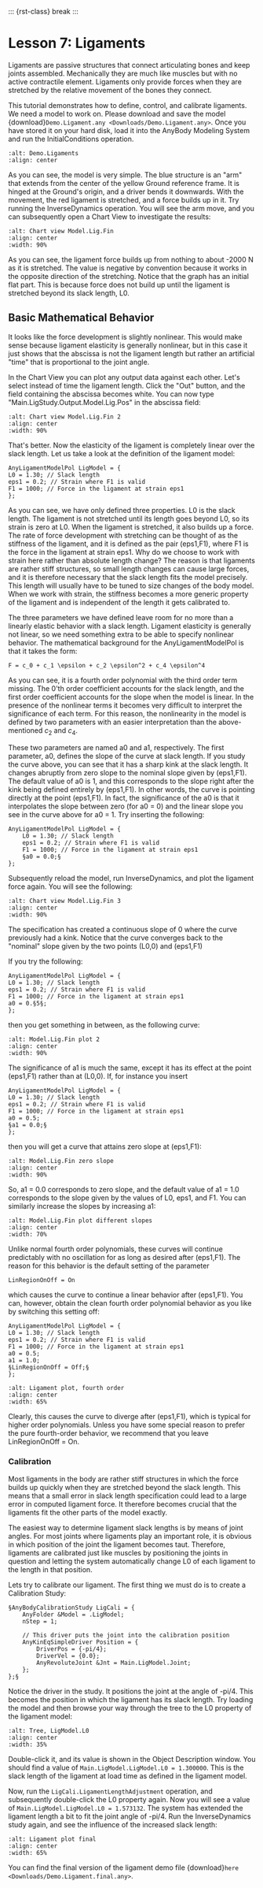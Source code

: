 ::: {rst-class} break
:::

# Lesson 7: Ligaments

Ligaments are passive structures that connect articulating bones and
keep joints assembled. Mechanically they are much like muscles but with
no active contractile element. Ligaments only provide forces when they
are stretched by the relative movement of the bones they connect.

This tutorial demonstrates how to define, control, and calibrate
ligaments. We need a model to work on. Please download and save the
model {download}`Demo.Ligament.any <Downloads/Demo.Ligament.any>`. Once you
have stored it on your hard disk, load it into the AnyBody Modeling
System and run the InitialConditions operation.

```{image} _static/lesson7/image1.png
:alt: Demo.Ligaments
:align: center
```

As you can see, the model is very simple. The blue structure is an "arm"
that extends from the center of the yellow Ground reference frame. It is
hinged at the Ground's origin, and a driver bends it downwards. With the
movement, the red ligament is stretched, and a force builds up in it.
Try running the InverseDynamics operation. You will see the arm
move, and you can subsequently open a Chart View to investigate the
results:

```{image} _static/lesson7/image2.gif
:alt: Chart view Model.Lig.Fin
:align: center
:width: 90%
```

As you can see, the ligament force builds up from nothing to about -2000
N as it is stretched. The value is negative by convention because it
works in the opposite direction of the stretching. Notice that the graph
has an initial flat part. This is because force does not build up
until the ligament is stretched beyond its slack length, L0.

## Basic Mathematical Behavior

It looks like the force development is slightly nonlinear. This would
make sense because ligament elasticity is generally nonlinear, but in
this case it just shows that the abscissa is not the ligament length but
rather an artificial "time" that is proportional to the joint angle.

In the Chart View you can plot any output data against each other. Let's
select instead of time the ligament length. Click the "Out" button, and
the field containing the abscissa becomes white. You can now type
"Main.LigStudy.Output.Model.Lig.Pos" in the abscissa field:

```{image} _static/lesson7/image3.gif
:alt: Chart view Model.Lig.Fin 2
:align: center
:width: 90%
```

That's better. Now the elasticity of the ligament is completely linear
over the slack length. Let us take a look at the definition of the
ligament model:

```AnyScriptDoc
AnyLigamentModelPol LigModel = {
L0 = 1.30; // Slack length
eps1 = 0.2; // Strain where F1 is valid
F1 = 1000; // Force in the ligament at strain eps1
};
```

As you can see, we have only defined three properties. L0 is the slack
length. The ligament is not stretched until its length goes beyond L0,
so its strain is zero at L0. When the ligament is stretched, it also
builds up a force. The rate of force development with stretching can be
thought of as the stiffness of the ligament, and it is defined as the
pair (eps1,F1), where F1 is the force in the ligament at strain eps1.
Why do we choose to work with strain here rather than absolute length
change? The reason is that ligaments are rather stiff structures, so
small length changes can cause large forces, and it is therefore
necessary that the slack length fits the model precisely. This length
will usually have to be tuned to size changes of the body model. When we
work with strain, the stiffness becomes a more generic property of the
ligament and is independent of the length it gets calibrated to.

The three parameters we have defined leave room for no more than a
linearly elastic behavior with a slack length. Ligament elasticity is
generally not linear, so we need something extra to be able to specify
nonlinear behavior. The mathematical background for the
AnyLigamentModelPol is that it takes the form:

```{math}
F = c_0 + c_1 \epsilon + c_2 \epsilon^2 + c_4 \epsilon^4
```

As you can see, it is a fourth order polynomial with the third order
term missing. The 0'th order coefficient accounts for the slack length,
and the first order coefficient accounts for the slope when the model is
linear. In the
presence of the nonlinear terms it becomes very difficult to interpret
the significance of each term. For this reason, the nonlinearity in the
model is defined by two parameters with an easier interpretation than
the above-mentioned $c_2$ and $c_4$.

These two parameters are named a0 and a1, respectively. The first
parameter, a0, defines the slope of the curve at slack length. If you
study the curve above, you can see that it has a sharp kink at the slack
length. It changes abruptly from zero slope to the nominal slope given
by (eps1,F1). The default value of a0 is 1, and this corresponds to the
slope right after the kink being defined entirely by (eps1,F1). In other
words, the curve is pointing directly at the point (eps1,F1). In fact,
the significance of the a0 is that it interpolates the slope between
zero (for a0 = 0) and the linear slope you see in the curve above for a0
= 1. Try inserting the following:

```AnyScriptDoc
AnyLigamentModelPol LigModel = {
    L0 = 1.30; // Slack length
    eps1 = 0.2; // Strain where F1 is valid
    F1 = 1000; // Force in the ligament at strain eps1
    §a0 = 0.0;§
};
```

Subsequently reload the model, run InverseDynamics, and plot
the ligament force again. You will see the following:

```{image} _static/lesson7/image5.gif
:alt: Chart view Model.Lig.Fin 3
:align: center
:width: 90%
```

The specification has created a continuous slope of 0 where the curve
previously had a kink. Notice that the curve converges back to the
"nominal" slope given by the two points (L0,0) and (eps1,F1)

If you try the following:

```AnyScriptDoc
AnyLigamentModelPol LigModel = {
L0 = 1.30; // Slack length
eps1 = 0.2; // Strain where F1 is valid
F1 = 1000; // Force in the ligament at strain eps1
a0 = 0.§5§;
};
```

then you get something in between, as the following curve:

```{image} _static/lesson7/image6.png
:alt: Model.Lig.Fin plot 2
:align: center
:width: 90%
```

The significance of a1 is much the same, except it has its effect at the
point (eps1,F1) rather than at (L0,0). If, for instance you insert

```AnyScriptDoc
AnyLigamentModelPol LigModel = {
L0 = 1.30; // Slack length
eps1 = 0.2; // Strain where F1 is valid
F1 = 1000; // Force in the ligament at strain eps1
a0 = 0.5;
§a1 = 0.0;§
};
```

then you will get a curve that attains zero slope at (eps1,F1):

```{image} _static/lesson7/image7.png
:alt: Model.Lig.Fin zero slope
:align: center
:width: 90%
```

So, a1 = 0.0 corresponds to zero slope, and the default value of a1 =
1.0 corresponds to the slope given by the values of L0, eps1, and F1.
You can similarly increase the slopes by increasing a1:

```{image} _static/lesson7/image8.png
:alt: Model.Lig.Fin plot different slopes
:align: center
:width: 70%
```

Unlike normal fourth order polynomials, these curves will continue
predictably with no oscillation for as long as desired after (eps1,F1).
The reason for this behavior is the default setting of the parameter

```AnyScriptDoc
LinRegionOnOff = On
```

which causes the curve to continue a linear behavior after (eps1,F1).
You can, however, obtain the clean fourth order polynomial behavior as
you like by switching this setting off:

```AnyScriptDoc
AnyLigamentModelPol LigModel = {
L0 = 1.30; // Slack length
eps1 = 0.2; // Strain where F1 is valid
F1 = 1000; // Force in the ligament at strain eps1
a0 = 0.5;
a1 = 1.0;
§LinRegionOnOff = Off;§
};
```

```{image} _static/lesson7/image9.png
:alt: Ligament plot, fourth order
:align: center
:width: 65%
```

Clearly, this causes the curve to diverge after (eps1,F1), which is
typical for higher order polynomials. Unless you have some special reason
to prefer the pure fourth-order behavior, we recommend that you leave
LinRegionOnOff = On.

### Calibration

Most ligaments in the body are rather stiff structures in which the
force builds up quickly when they are stretched beyond the slack length.
This means that a small error in slack length specification could lead
to a large error in computed ligament force. It therefore becomes
crucial that the ligaments fit the other parts of the model exactly.

The easiest way to determine ligament slack lengths is by means of joint
angles. For most joints where ligaments play an important role, it is
obvious in which position of the joint the ligament becomes taut.
Therefore, ligaments are calibrated just like muscles by positioning the
joints in question and letting the system automatically change L0 of
each ligament to the length in that position.

Lets try to calibrate our ligament. The first thing we must do is to
create a Calibration Study:

```AnyScriptDoc
§AnyBodyCalibrationStudy LigCali = {
    AnyFolder &Model = .LigModel;
    nStep = 1;

    // This driver puts the joint into the calibration position
    AnyKinEqSimpleDriver Position = {
        DriverPos = {-pi/4};
        DriverVel = {0.0};
        AnyRevoluteJoint &Jnt = Main.LigModel.Joint;
    };
};§
```

Notice the driver in the study. It positions the joint at the angle of
-pi/4. This becomes the position in which the ligament has its slack
length. Try loading the model and then browse your way through the tree
to the L0 property of the ligament model:

```{image} _static/lesson7/image10.png
:alt: Tree, LigModel.L0
:align: center
:width: 35%
```

Double-click it, and its value is shown in the Object Description
window. You should find a value of `Main.LigModel.LigModel.L0 = 1.300000`.
This is the slack length of the ligament at load time as defined in the
ligament model. 

Now, run the `LigCali.LigamentLengthAdjustment` operation,
and subsequently double-click the L0 property again. Now you will see a
value of `Main.LigModel.LigModel.L0 = 1.573132`.
The system has extended the ligament length a bit to fit the joint angle
of -pi/4. Run the InverseDynamics study again, and see the
influence of the increased slack length:

```{image} _static/lesson7/image11.png
:alt: Ligament plot final
:align: center
:width: 65%
```

You can find the final version of the ligament demo file
{download}`here <Downloads/Demo.Ligament.final.any>`.
